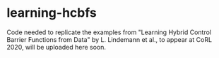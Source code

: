 # learning-hcbfs
Code needed to replicate the examples from "Learning Hybrid Control Barrier Functions from Data" by L. Lindemann et al., to appear at CoRL 2020, will be uploaded here soon.
